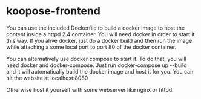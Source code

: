 # koopose-frontend

You can use the included Dockerfile to build a docker image to host the content inside a httpd 2.4 container. You will need docker in order to start it this way. If you ahve docker, just do a docker build and then run the image while attaching a some local port to port 80 of the docker container.

You can alternatively use docker compose to start it. To do that, you will need docker and docker-compose. Just run docker-compose up --build and it will automatically build the docker image and host it for you. You can hit the website at localhost:8080

Otherwise host it yourself with some webserver like nginx or httpd. 
